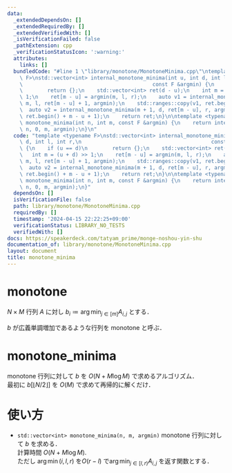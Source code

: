 ```yaml
---
data:
  _extendedDependsOn: []
  _extendedRequiredBy: []
  _extendedVerifiedWith: []
  _isVerificationFailed: false
  _pathExtension: cpp
  _verificationStatusIcon: ':warning:'
  attributes:
    links: []
  bundledCode: "#line 1 \"library/monotone/MonotoneMinima.cpp\"\ntemplate <typename\
    \ F>\nstd::vector<int> internal_monotone_minima(int u, int d, int l, int r,\n\
    \                                          const F &argmin) {\n    if (u == d)\n\
    \        return {};\n    std::vector<int> ret(d - u);\n    int m = (u + d) >>\
    \ 1;\n    ret[m - u] = argmin(m, l, r);\n    auto v1 = internal_monotone_minima(u,\
    \ m, l, ret[m - u] + 1, argmin);\n    std::ranges::copy(v1, ret.begin());\n  \
    \  auto v2 = internal_monotone_minima(m + 1, d, ret[m - u], r, argmin);\n    std::ranges::copy(v2,\
    \ ret.begin() + m - u + 1);\n    return ret;\n}\n\ntemplate <typename F>\nstd::vector<int>\
    \ monotone_minima(int n, int m, const F &argmin) {\n    return internal_monotone_minima(0,\
    \ n, 0, m, argmin);\n}\n"
  code: "template <typename F>\nstd::vector<int> internal_monotone_minima(int u, int\
    \ d, int l, int r,\n                                          const F &argmin)\
    \ {\n    if (u == d)\n        return {};\n    std::vector<int> ret(d - u);\n \
    \   int m = (u + d) >> 1;\n    ret[m - u] = argmin(m, l, r);\n    auto v1 = internal_monotone_minima(u,\
    \ m, l, ret[m - u] + 1, argmin);\n    std::ranges::copy(v1, ret.begin());\n  \
    \  auto v2 = internal_monotone_minima(m + 1, d, ret[m - u], r, argmin);\n    std::ranges::copy(v2,\
    \ ret.begin() + m - u + 1);\n    return ret;\n}\n\ntemplate <typename F>\nstd::vector<int>\
    \ monotone_minima(int n, int m, const F &argmin) {\n    return internal_monotone_minima(0,\
    \ n, 0, m, argmin);\n}"
  dependsOn: []
  isVerificationFile: false
  path: library/monotone/MonotoneMinima.cpp
  requiredBy: []
  timestamp: '2024-04-15 22:22:25+09:00'
  verificationStatus: LIBRARY_NO_TESTS
  verifiedWith: []
docs: https://speakerdeck.com/tatyam_prime/monge-noshou-yin-shu
documentation_of: library/monotone/MonotoneMinima.cpp
layout: document
title: monotone_minima
---
```

# monotone
$N\times M$ 行列 $A$ に対し $b_i \coloneqq \arg\min_{j\in[m]} A_{i,j}$ とする．

$b$ が広義単調増加であるような行列を monotone と呼ぶ．
# monotone_minima
monotone 行列に対して $b$ を $O(N+M\log M)$ で求めるアルゴリズム．  
最初に $b[\lfloor N/2\rfloor]$ を $O(M)$ で求めて再帰的に解くだけ．
# 使い方
* ```std::vector<int> monotone_minima(n, m, argmin)```
monotone 行列に対して $b$ を求める．  
計算時間 $O(N+M\log M)$.  
ただし $\arg\min(i,l,r)$ を$O(r-l)$ で$\arg\min_{j\in[l,r)} A_{i,j}$ を返す関数とする．